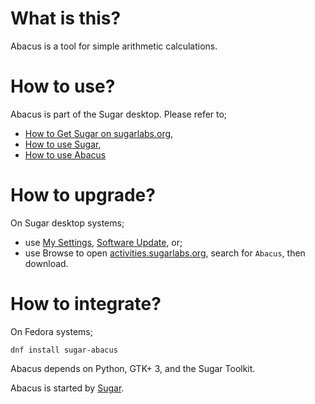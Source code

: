 What is this?
=============

Abacus is a tool for simple arithmetic calculations.

How to use?
===========

Abacus is part of the Sugar desktop.  Please refer to;

* [How to Get Sugar on sugarlabs.org](https://sugarlabs.org/),
* [How to use Sugar](https://help.sugarlabs.org/),
* [How to use Abacus](https://help.sugarlabs.org/en/abacus.html)

How to upgrade?
===============

On Sugar desktop systems;
* use [My Settings](https://help.sugarlabs.org/en/my_settings.html), [Software Update](https://help.sugarlabs.org/en/my_settings.html#software-update), or;
* use Browse to open [activities.sugarlabs.org](https://activities.sugarlabs.org/), search for `Abacus`, then download.

How to integrate?
=================

On Fedora systems;

```
dnf install sugar-abacus
```

Abacus depends on Python, GTK+ 3, and the Sugar Toolkit.

Abacus is started by [Sugar](https://github.com/sugarlabs/sugar).
